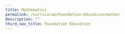 ```yaml
---
title: Mathematics
permalink: /curriculum/Foundation-Education/mathe/
description: ""
third_nav_title: Foundation Education
---
```

